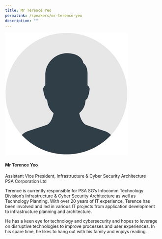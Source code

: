 ```yaml
---
title: Mr Terence Yeo
permalink: /speakers/mr-terence-yeo
description: ""
---
```

<div class="row">
<div class="col is-3"><img src="/images/Speakers/Speaker_Silhouette2.jpg" /></div>
<div class="col is-9 speaker-details">
<h4>Mr Terence Yeo</h4>
<p>Assistant Vice President, Infrastructure &amp; Cyber Security Architecture<br />PSA Corporation Ltd</p>
<p>Terence is currently responsible for PSA SG&rsquo;s Infocomm Technology Division&rsquo;s Infrastructure &amp; Cyber Security Architecture as well as Technology Planning. With over 20 years of IT experience, Terence has been involved and led in various IT projects from application development to infrastructure planning and architecture.</p>
<p>He has a keen eye for technology and cybersecurity and hopes to leverage on disruptive technologies to improve processes and user experiences. In his spare time, he likes to hang out with his family and enjoys reading.</p>
</div>
</div>